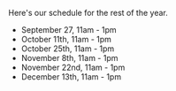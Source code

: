 Here's our schedule for the rest of the year.

- September 27, 11am - 1pm
- October 11th, 11am - 1pm
- October 25th, 11am - 1pm
- November 8th, 11am - 1pm
- November 22nd, 11am - 1pm
- December 13th, 11am - 1pm
